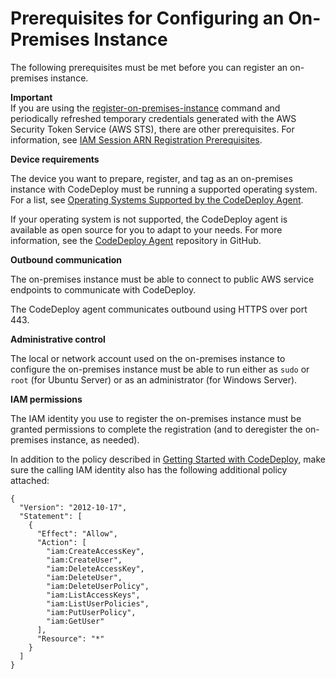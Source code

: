 # Prerequisites for Configuring an On\-Premises Instance<a name="instances-on-premises-prerequisites"></a>

The following prerequisites must be met before you can register an on\-premises instance\.

**Important**  
If you are using the [register\-on\-premises\-instance](https://docs.aws.amazon.com/cli/latest/reference/deploy/register-on-premises-instance.html) command and periodically refreshed temporary credentials generated with the AWS Security Token Service \(AWS STS\), there are other prerequisites\. For information, see [IAM Session ARN Registration Prerequisites](register-on-premises-instance-iam-session-arn.md#register-on-premises-instance-iam-session-arn-prerequisites)\.

**Device requirements**

The device you want to prepare, register, and tag as an on\-premises instance with CodeDeploy must be running a supported operating system\. For a list, see [Operating Systems Supported by the CodeDeploy Agent](codedeploy-agent.md#codedeploy-agent-supported-operating-systems)\.

If your operating system is not supported, the CodeDeploy agent is available as open source for you to adapt to your needs\. For more information, see the [CodeDeploy Agent](https://github.com/aws/aws-codedeploy-agent) repository in GitHub\.

**Outbound communication**

The on\-premises instance must be able to connect to public AWS service endpoints to communicate with CodeDeploy\.

The CodeDeploy agent communicates outbound using HTTPS over port 443\.

**Administrative control**

The local or network account used on the on\-premises instance to configure the on\-premises instance must be able to run either as `sudo` or `root` \(for Ubuntu Server\) or as an administrator \(for Windows Server\)\.

**IAM permissions**

The IAM identity you use to register the on\-premises instance must be granted permissions to complete the registration \(and to deregister the on\-premises instance, as needed\)\. 

In addition to the policy described in [Getting Started with CodeDeploy](getting-started-codedeploy.md), make sure the calling IAM identity also has the following additional policy attached:

```
{
  "Version": "2012-10-17",
  "Statement": [
    {
      "Effect": "Allow", 
      "Action": [
        "iam:CreateAccessKey",
        "iam:CreateUser",
        "iam:DeleteAccessKey",
        "iam:DeleteUser",
        "iam:DeleteUserPolicy",
        "iam:ListAccessKeys",
        "iam:ListUserPolicies",
        "iam:PutUserPolicy",
        "iam:GetUser"
      ],
      "Resource": "*"
    }
  ]
}
```